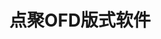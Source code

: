 ﻿---
id: 1093
title: "点聚OFD版式软件"
weight: 1093
version: "21.0817-3.0"
updateTime: "2022-07-01T17:08:12"
debName: "http://113.24.212.22:8090/upload/file/dianjureader_21.0817-3.0_loongarch64.deb"
debSize: "35.8MB"
command: "/opt/dianju/OfdReader/DianjuReader %F"
---
